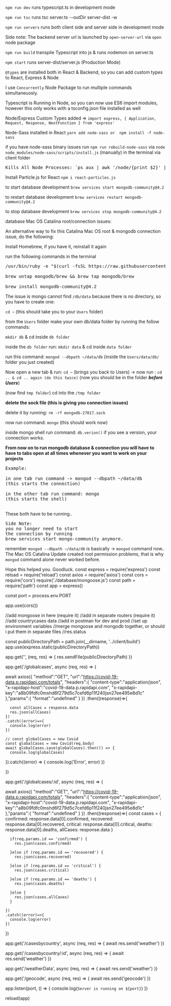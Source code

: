`npm run dev` runs typescript.ts in development mode

`npm run tsc` runs tsc server.ts --outDir server-dist -w

`npm run servers` runs both client side and server side in development mode

Side note: The backend server url is launched by `open-server-url` via `open` node package

`npm run build` transpile Typescript into js & runs nodemon on server.ts

`npm start` runs server-dist/server.js (Production Mode)

`@types` are installed both in React & Backend, so you can add custom types to React, Express & Node

I use `Concurrently` Node Package to run multiple commands simultaneuosly.

Typescript is Running in Node, so you can now use ES6 import modules, however this only works with a tsconfig.json file installed as well

Node/Express Custom Types added => `import express, { Application, Request, Response, NextFunction } from 'express'`

Node-Sass installed in React
`yarn add node-sass or  npm install -f node-sass`

if you have node-sass binary issues 
run `npm run rebuild-node-sass` via `node node_modules/node-sass/scripts/install.js` (manually) in the terminal via client folder

<pre>Kills All Node Processes: `ps aux | awk '/node/{print $2}' | xargs kill -9`</pre>

Install Particle.js for React `npm i react-particles.js`

to start database development ` brew services start mongodb-community@4.2 `

to restart database development ` brew services restart mongodb-community@4.2 `

to stop database development ` brew services stop mongodb-community@4.2 `

database Mac OS Catalina root/connection issues:

An alternative way to fix this Catalina Mac OS root & mongodb connection issue, do the following:

Install Homebrew, if you have it, reinstall it again

run the following commands in the terminal

<pre>/usr/bin/ruby -e "$(curl -fsSL https://raw.githubusercontent.com/Homebrew/install/master/install)"

brew untap mongodb/brew && brew tap mongodb/brew

brew install mongodb-community@4.2
</pre>

The issue is mongo cannot find `/db/data` because there is no directory, so you have to create one:

`cd ~` (this should take you to your `Users` folder)

from the `Users` folder make your own db/data folder by running the follow commands:

`mkdir db` & cd inside `db folder`

inside the `db folder` run: `mkdir data` & cd inside `data folder`

run this command: `mongod --dbpath ~/data/db`
(inside the `Users/data/db/` folder you just created)

Now open a new tab & 
run: `cd ~` (brings you back to Users) -> now run : `cd .. & cd .. again (do this twice)`
(now you should be in the folder ***before Users***)

(now find `tmp folder`) cd into the `/tmp folder`

**delete the sock file (this is giving you connection issues)**

delete it by running: `rm -rf mongodb-27017.sock`

now run command: `mongo` (this should work now)

inside mongo shell run command: `db.verion()`
if you see a version, your connection works.

**From now on to run mongodb database & connection you will have to have to tabs open at all times whenever you want to work on your projects**

<pre>
Example:

in one tab run command -> mongod --dbpath ~/data/db 
(this starts the connection)

in the other tab run command: mongo
(this starts the shell)

</pre>
These both have to be running..

<pre>
Side Note:
you no longer need to start
the connection by running 
brew services start mongo-community anymore.
</pre>

remember `mongod --dbpath ~/data/db` is basically -> `mongod` command now.. The Mac OS Catalina Update created root permission problems, that is why `mongod` command alone never worked before.

Hope this helped you. Goodluck.
const express = require('express')
const reload = require('reload')
const axios = require('axios')
const cors = require('cors')
require('./database/mongoose.js')
const path = require('path')
const app = express()




const port = process.env.PORT

app.use(cors())

//add mongoose in here (require it)
//add in separate routers (require it)
//add countrycases data
//add in postman for dev and prod
//set up environment variables
//merge mongoose and mongodb together, or should i put them in separate files
//res.status

const publicDirectoryPath = path.join(__dirname, '../client/build')
app.use(express.static(publicDirectoryPath))

app.get('', (req, res) => {
  res.sendFile(publicDirectoryPath)
})

app.get('/globalcases', async (req, res) => {

  await axios({
    "method":"GET",
    "url":"https://covid-19-data.p.rapidapi.com/totals",
    "headers":{
    "content-type":"application/json",
    "x-rapidapi-host":"covid-19-data.p.rapidapi.com",
    "x-rapidapi-key":"a8b09fdfc0mshd6f279d5c7cefd6p11f240jsn27ee495e8d1c"
    },"params":{
    "format":"undefined"
    }
    })
    .then((response)=>{
      
      const allCases = response.data
      res.json(allCases)
    })
    .catch((error)=>{
      console.log(error)
    })

    // const globalCases = new Covid
    const globalCases = new Covid(req.body)
    await globalCases.save(globalCases).then(() => {
      console.log(globalCases)
  }).catch((error) => {
      console.log('Error', error)
  })
  
   
    
})


app.get('/globalcases/:id', async (req, res) => {
  
  
  await axios({
    "method":"GET",
    "url":"https://covid-19-data.p.rapidapi.com/totals",
    "headers":{
    "content-type":"application/json",
    "x-rapidapi-host":"covid-19-data.p.rapidapi.com",
    "x-rapidapi-key":"a8b09fdfc0mshd6f279d5c7cefd6p11f240jsn27ee495e8d1c"
    },"params":{
    "format":"undefined"
    }
    })
    .then((response)=>{
      const cases = { 
        confirmed: response.data[0].confirmed,
        recovered: response.data[0].recovered,
        critical: response.data[0].critical,
        deaths: response.data[0].deaths,
        allCases: response.data
      }
      
      if(req.params.id == 'confirmed') {
        res.json(cases.confirmed)

      }else if (req.params.id == 'recovered') {
        res.json(cases.recovered)

      }else if (req.params.id == 'critical') {
        res.json(cases.critical)

      }else if (req.params.id == 'deaths') {
        res.json(cases.deaths)

      }else {
        res.json(cases.allCases)
      }
       
    })
    .catch((error)=>{
      console.log(error)
    })

    
   
})

app.get('/casesbycountry', async (req, res) => {
  await res.send('weather')
})

app.get('/casesbycountry/:id', async (req, res) => {
  await res.send('weather')
})

app.get('/weatherData', async (req, res) => {
    await res.send('weather')
})

app.get('/geocode', async (req, res) => {
  await res.send('geocode')
})

app.listen(port, () => {
    console.log(`Server is running on ${port}`)
})




reload(app)